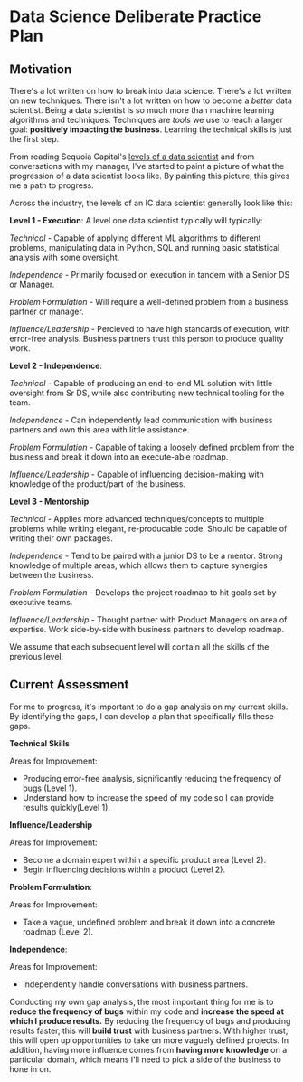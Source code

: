 # Data Science Deliberate Practice Plan 

## Motivation
There's a lot written on how to break into data science. There's a lot written on new techniques. There isn't a lot written on how to become a *better* data scientist. Being a data scientist is so much more than machine learning algorithms and techniques. Techniques are *tools* we use to reach a larger goal: **positively impacting the business**. Learning the technical skills is just the first step. 

From reading Sequoia Capital's [levels of a data scientist](https://medium.com/sequoia-capital/progression-of-a-data-scientist-e1bebf8c8420) and from conversations with my manager, I've started to paint a picture of what the progression of a data scientist looks like. By painting this picture, this gives me a path to progress. 

Across the industry, the levels of an IC data scientist generally look like this:

**Level 1 - Execution**: A level one data scientist typically will typically: 

*Technical* - Capable of applying different ML algorithms to different problems, manipulating data in Python, SQL and running basic statistical analysis with some oversight.

*Independence* - Primarily focused on execution in tandem with a Senior DS or Manager. 

*Problem Formulation* - Will require a well-defined problem from a business partner or manager. 

*Influence/Leadership* - Percieved to have high standards of execution, with error-free analysis. Business partners trust this person to produce quality work.

**Level 2 - Independence**:

*Technical* - Capable of producing an end-to-end ML solution with little oversight from Sr DS, while also contributing new technical tooling for the team. 

*Independence* - Can independently lead communication with business partners and own this area with little assistance. 

*Problem Formulation* - Capable of taking a loosely defined problem from the business and break it down into an execute-able roadmap. 

*Influence/Leadership* - Capable of influencing decision-making with knowledge of the product/part of the business. 

**Level 3 - Mentorship**:

*Technical* - Applies more advanced techniques/concepts to multiple problems while writing elegant, re-producable code. Should be capable of writing their own packages. 

*Independence* - Tend to be paired with a junior DS to be a mentor. Strong knowledge of multiple areas, which allows them to capture synergies between the business. 

*Problem Formulation* - Develops the project roadmap to hit goals set by executive teams. 

*Influence/Leadership* - Thought partner with Product Managers on area of expertise. Work side-by-side with business partners to develop roadmap. 

We assume that each subsequent level will contain all the skills of the previous level.

## Current Assessment 
For me to progress, it's important to do a gap analysis on my current skills. By identifying the gaps, I can develop a plan that specifically fills these gaps. 

**Technical Skills**

Areas for Improvement:
- Producing error-free analysis, significantly reducing the frequency of bugs (Level 1). 
- Understand how to increase the speed of my code so I can provide results quickly(Level 1). 

**Influence/Leadership**

Areas for Improvement:
- Become a domain expert within a specific product area (Level 2). 
- Begin influencing decisions within a product (Level 2). 

**Problem Formulation**:

Areas for Improvement:
- Take a vague, undefined problem and break it down into a concrete roadmap (Level 2). 

**Independence**:

Areas for Improvement:
- Independently handle conversations with business partners.

Conducting my own gap analysis, the most important thing for me is to **reduce the frequency of bugs** within my code and **increase the speed at which I produce results.** By reducing the frequency of bugs and producing results faster, this will **build trust** with business partners. With higher trust, this will open up opportunities to take on more vaguely defined projects. In addition, having more influence comes from **having more knowledge** on a particular domain, which means I'll need to pick a side of the business to hone in on. 
